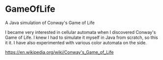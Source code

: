 GameOfLife
==========

A Java simulation of Conway's Game of Life

I became very interested in cellular automata when I discovered Conway's Game of Life. I knew I had to simulate it myself in Java from scratch, so this it it. I have also experimented with various color automata on the side.

https://en.wikipedia.org/wiki/Conway's_Game_of_Life
